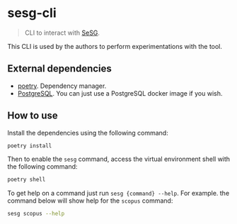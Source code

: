 # sesg-cli

> CLI to interact with [SeSG](https://github.com/demetrius-mp/sesg).

This CLI is used by the authors to perform experimentations with the tool.

## External dependencies

- [poetry](https://python-poetry.org/). Dependency manager.
- [PostgreSQL](https://www.postgresql.org/). You can just use a PostgreSQL docker image if you wish.

## How to use

Install the dependencies using the following command:

```sh
poetry install
```

Then to enable the `sesg` command, access the virtual environment shell with the following command:

```sh
poetry shell
```

To get help on a command just run `sesg {command} --help`. For example. the command below will show help for the `scopus` command:

```sh
sesg scopus --help
```